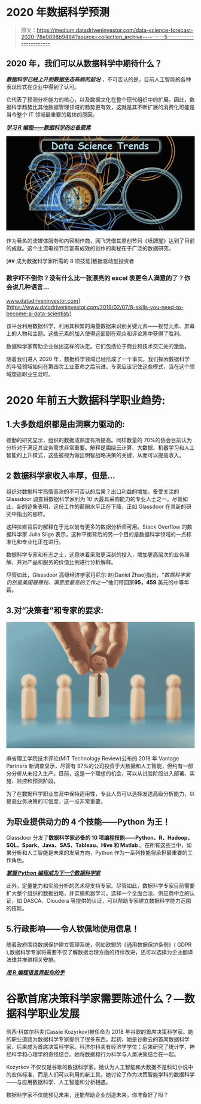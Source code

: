 # 2020 年数据科学预测

> 原文：<https://medium.datadriveninvestor.com/data-science-forecast-2020-78e0898b9464?source=collection_archive---------5----------------------->

## 2020 年，我们可以从数据科学中期待什么？

***数据科学已经上升到数据生态系统的前沿*** ，不可否认的是，目前人工智能的各种表现形式在企业中得到了认可。

它代表了预测分析能力的核心，以及数据文化在整个现代组织中的扩展。因此，数据科学趋势比其他数据管理领域的趋势更有效，这就是其不断扩展的消费化可能是当今整个 IT 领域最重要的载体的原因。

[***学习 R 编程——数据科学的必备要素***](https://techvidvan.com/tutorials/why-r/)

![](img/a93f6e1b87316d1a91c98e02bb1c66cf.png)

作为著名的流媒体服务和内容制作商，网飞凭借其原创节目《纸牌屋》达到了目前的成就。这个主流电视节目富有成效的创作的奥秘在于广泛的数据研究。

[](https://www.datadriveninvestor.com/2019/02/07/8-skills-you-need-to-become-a-data-scientist/) [## 成为数据科学家所需的 8 项技能|数据驱动型投资者

### 数字吓不倒你？没有什么比一张漂亮的 excel 表更令人满意的了？你会说几种语言…

www.datadriveninvestor.com](https://www.datadriveninvestor.com/2019/02/07/8-skills-you-need-to-become-a-data-scientist/) 

该平台利用数据科学，利用其积累的海量数据来识别关键元素——视觉元素、屏幕上的人物和主题。这些元素的加入使得这部剧在观众和评论家中获得了胜利。

数据科学家帮助企业做出这样的决定。它们包括位于商业和技术交汇处的激励。

随着我们进入 2020 年，数据科学领域已经形成了一个事实。我们探索数据科学的年轻领域如何在第四次工业革命之后前进。专家应该记住这些模式，当在这个领域塑造职业生涯时。

# 2020 年前五大数据科学职业趋势:

## 1.大多数组织都是由洞察力驱动的:

德勤的研究显示，组织的数据成熟度有所提高。同样数量的 70%的协会目前认为分析对于满足其业务需求非常重要。解释是围绕云计算、大数据、机器学习和人工智能的上升模式，这些被视为做出明智战略决策的关键，从而可以提高收入。

## 2 数据科学家收入丰厚，但是…

组织对数据科学热情高涨的不可否认的后果？出口利益的增加。备受关注的 Glassdoor 调查将数据科学家列为 10 大最具采购能力的专业人士之一。尽管如此，新的迹象表明，这份工作的薪酬水平正在下降，正如 Glassdoor 在其新的研究中指出的那样。

这种拉直背后的解释在于比以前有更多的数据分析师可用。Stack Overflow 的数据科学家 Julia Silge 表示，这种平衡背后的另一个目的是数据科学领域的一点标准化和专业化正在进行。

数据科学专家和有志之士，这意味着采取更深刻的投入，增加更高层次的业务理解，并对产品和服务的价值比例进行分析解释。

尽管如此，Glassdoor 高级经济学家丹尼尔·赵(Daniel Zhao)指出，“*数据科学家仍然是美国最赚钱、满意度最高的工作之一*”他们带回家**95，459** 美元的中等年薪。

## 3.对“决策者”和专家的要求:

![](img/31826ae83822de92d06a78861487800c.png)

麻省理工学院技术评论(MIT Technology Review)公布的 2018 年 Vantage Partners 新调查显示，尽管有 97%的公司投资于大数据和人工智能，但约有一部分分析从未投入生产。目前，这是一个理想的机会，可以从试验阶段进入部署、实施、监控和预测阶段。

为了在数据科学职业生涯中保持适用性，专业人员可以选择发送高级分析能力，以提高业务决策的可信度，这一点非常重要。

## 为职业提供动力的 4 个技能——Python 为王！

Glassdoor 分发了**数据科学家必备的 10 项编程技能——Python、R、Hadoop、SQL、Spark、Java、SAS、Tableau、Hive 和 Matlab** 。在所有这些当中，如果分析和人工智能是未来的发展方向，Python 作为一系列技能将承担最重要的工作角色。

[***掌握 Python 编程成为下一个数据科学家***](https://techvidvan.com/tutorials/python-tutorial/)

此外，定量能力和实验分析的艺术将支持专家。尽管如此，数据科学专家目前需要扩大整个组织的数据战略，并实施机器学习。选择一个全面合法、供应商中立的认证，如 DASCA、Cloudera 等提供的认证，可以帮助专家建立数据科学能力范围的技能。

## 5.行政影响——令人钦佩地使用信息！

随着政府围绕数据保护建立管理系统，例如欧盟的《通用数据保护条例》( GDPR ),数据科学专家将需要不仅了解数据治理方面的持续改进，还可以选择为企业翻译法律并推进相关安排。

[***用 R 编程语言弄脏你的手***](https://techvidvan.com/tutorials/category/r/)

# 谷歌首席决策科学家需要陈述什么？—数据科学职业发展

凯西·科兹尔科夫(Cassie Kozyrkov)被任命为 2018 年谷歌的首席决策科学家。她的职业道路为数据科学专家提供了很多东西。起初，她是谷歌云的首席数据科学家，后来成为首席决策科学家。科济尔科夫有经济学学位；后来研究了统计学、神经科学和心理学的奇怪结合。她将数据和行为科学与人类决策结合在一起。

Kozyrkov 不仅仅是谷歌的数据科学家。她认为人工智能和大数据不是科幻小说中的宏伟标准，而是人们可以利用的新工具。她讨论了作为决策智能学科的数据科学——与应用数据科学、人工智能和分析相遇。

数据科学家不仅能预见未来，还能帮助企业创造未来。你准备好了吗？